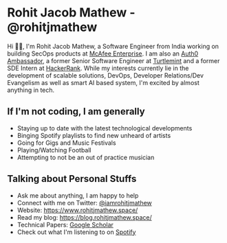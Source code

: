 # Rohit Jacob Mathew - @rohitjmathew

Hi 👋🏽, I'm Rohit Jacob Mathew, a Software Engineer from India working on building SecOps products at [McAfee Enterprise](https://www.mcafee.com/enterprise/en-us/home.html). I am also an [Auth0 Ambassador](https://auth0.com/ambassador-program), a former Senior Software Engineer at [Turtlemint](https://www.turtlemint.com/) and a former SDE Intern at [HackerRank](https://www.hackerrank.com/). While my interests currently lie in the development of scalable solutions, DevOps, Developer Relations/Dev Evangelism as well as smart AI based system, I'm excited by almost anything in tech.

## If I'm not coding, I am generally

- Staying up to date with the latest technological developments
- Binging Spotify playlists to find new unheard of artists
- Going for Gigs and Music Festivals
- Playing/Watching Football
- Attempting to not be an out of practice musician
  
## Talking about Personal Stuffs

- Ask me about anything, I am happy to help
- Connect with me on Twitter: [@iamrohitjmathew](https://twitter.com/iamrohitjmathew)
- Website: https://www.rohitjmathew.space/
- Read my blog: https://blog.rohitjmathew.space/
- Technical Papers: [Google Scholar](https://scholar.google.co.in/citations?user=7moht3YAAAAJ&hl=en)
- Check out what I'm listening to on [Spotify](https://open.spotify.com/user/21loszaq56ntdqmategugxofa?si=56YIorANSaeliPYWb5ulUQ)
